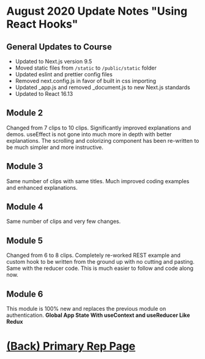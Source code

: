 # August 2020 Update Notes "Using React Hooks"

## General Updates to Course

* Updated to Next.js version 9.5 
* Moved static files from `/static` to `/public/static` folder
* Updated eslint and prettier config files
* Removed next.config.js in favor of built in css importing
* Updated _app.js and removed _document.js to new Next.js standards
* Updated to React 16.13

## Module 2

Changed from 7 clips to 10 clips.  Significantly improved explanations and demos.  useEffect is not gone into much more in depth with better explanations.
The scrolling and colorizing component has been re-written to be much simpler and more instructive.

## Module 3

Same number of clips with same titles.  Much improved coding examples and enhanced explanations.

## Module 4

Same number of clips and very few changes.

## Module 5

Changed from 6 to 8 clips.  Completely re-worked REST example and custom hook to be written from the ground up with no cutting
and pasting. Same with the reducer code. This is much easier to follow and code along now.

## Module 6

This module is 100% new and replaces the previous module on authentication.  **Global App State With useContext and useReducer Like Redux**


# [(Back) Primary Rep Page](README.md)




